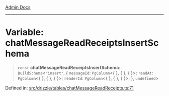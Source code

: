 [Admin Docs](/)

***

# Variable: chatMessageReadReceiptsInsertSchema

> `const` **chatMessageReadReceiptsInsertSchema**: `BuildSchema`\<`"insert"`, \{ `messageId`: `PgColumn`\<\{ \}, \{ \}, \{ \}\>; `readAt`: `PgColumn`\<\{ \}, \{ \}, \{ \}\>; `readerId`: `PgColumn`\<\{ \}, \{ \}, \{ \}\>; \}, `undefined`\>

Defined in: [src/drizzle/tables/chatMessageReadReceipts.ts:71](https://github.com/Sourya07/talawa-api/blob/583d62db9438de398bb9012a4a2617e2cb268b08/src/drizzle/tables/chatMessageReadReceipts.ts#L71)
